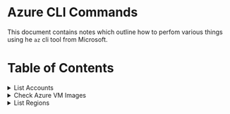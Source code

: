 # Azure CLI Commands

This document contains notes which outline how to perfom various things using he `az` cli tool from Microsoft.

# Table of Contents

<details><summary>List Accounts</summary>
Use the following command to show what Azure accounts you have access to<br><br>

```bash
az account list
```
</details>

<details><summary>Check Azure VM Images</summary>
Use the following command to show what Azure VM Images are available<br><br>

```bash
➜ az vm image list --output table
You are viewing an offline list of images, use --all to retrieve an up-to-date list
Offer                         Publisher               Sku                 Urn                                                             UrnAlias             Version
----------------------------  ----------------------  ------------------  --------------------------------------------------------------  -------------------  ---------
CentOS                        OpenLogic               7.5                 OpenLogic:CentOS:7.5:latest                                     CentOS               latest
debian-10                     Debian                  10                  Debian:debian-10:10:latest                                      Debian               latest
flatcar-container-linux-free  kinvolk                 stable              kinvolk:flatcar-container-linux-free:stable:latest              Flatcar              latest
openSUSE-Leap                 SUSE                    42.3                SUSE:openSUSE-Leap:42.3:latest                                  openSUSE-Leap        latest
RHEL                          RedHat                  7-LVM               RedHat:RHEL:7-LVM:latest                                        RHEL                 latest
SLES                          SUSE                    15                  SUSE:SLES:15:latest                                             SLES                 latest
UbuntuServer                  Canonical               18.04-LTS           Canonical:UbuntuServer:18.04-LTS:latest                         UbuntuLTS            latest

➜ az vm image list --offer debian-10 --output table
Offer      Publisher    Sku    Urn                         UrnAlias    Version
---------  -----------  -----  --------------------------  ----------  ---------
debian-10  Debian       10     Debian:debian-10:10:latest  Debian      latest
```
</details>


<details><summary>List Regions</summary>
Use the following command to show what Azure regions are available<br><br>

```bash
➜ az account list-locations -o table
DisplayName               Name                 RegionalDisplayName
------------------------  -------------------  -------------------------------------
East US                   eastus               (US) East US
East US 2                 eastus2              (US) East US 2
South Central US          southcentralus       (US) South Central US
```
</details>

